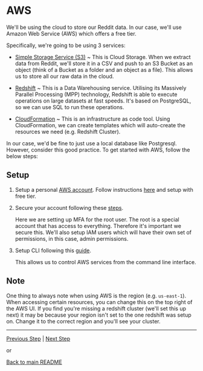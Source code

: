 # AWS

We'll be using the cloud to store our Reddit data. In our case, we'll use Amazon Web Service (AWS) which offers a free tier.

Specifically, we're going to be using 3 services:

* [Simple Storage Service (S3)](https://aws.amazon.com/s3/)  ~ This is Cloud Storage. When we extract data from Reddit, we'll store it in a CSV and push to an S3 Bucket as an object (think of a Bucket as a folder and an object as a file). This allows us to store all our raw data in the cloud.

* [Redshift](https://aws.amazon.com/redshift/) ~ This is a Data Warehousing service. Utilising its Massively Parallel Processing (MPP) technology, Redshift is able to execute operations on large datasets at fast speeds. It's based on PostgreSQL, so we can use SQL to run these operations.

* [CloudFormation](https://docs.aws.amazon.com/AWSCloudFormation/latest/UserGuide/Welcome.html) ~ This is an infrastructure as code tool. Using CloudFormation, we can create templates which will auto-create the resources we need (e.g. Redshift Cluster).

In our case, we'd be fine to just use a local database like Postgresql. However, consider this good practice. To get started with AWS, follow the below steps:

## Setup

1. Setup a personal [AWS account](https://portal.aws.amazon.com/billing/signup?nc2=h_ct&src=header_signup&redirect_url=https%3A%2F%2Faws.amazon.com%2Fregistration-confirmation#/start). Follow instructions [here](https://aws.amazon.com/getting-started/guides/setup-environment/module-one/) and setup with free tier.

2. Secure your account following these [steps](https://aws.amazon.com/getting-started/guides/setup-environment/module-two/). 

    Here we are setting up MFA for the root user. The root is a special account that has access to everything. Therefore it's important we secure this. We'll also setup IAM users which will have their own set of permissions, in this case, admin permissions.

3. Setup CLI following this [guide](https://aws.amazon.com/getting-started/guides/setup-environment/module-three/). 

    This allows us to control AWS services from the command line interface. 

## Note

One thing to always note when using AWS is the region (e.g. `us-east-1`). When accessing certain resources, you can change this on the top right of the AWS UI. If you find you're missing a redshift cluster (we'll set this up next) it may be because your region isn't set to the one redshift was setup on. Change it to the correct region and you'll see your cluster.

---

[Previous Step](reddit.md) | [Next Step](setup_redshift.md)

or

[Back to main README](../README.md)
